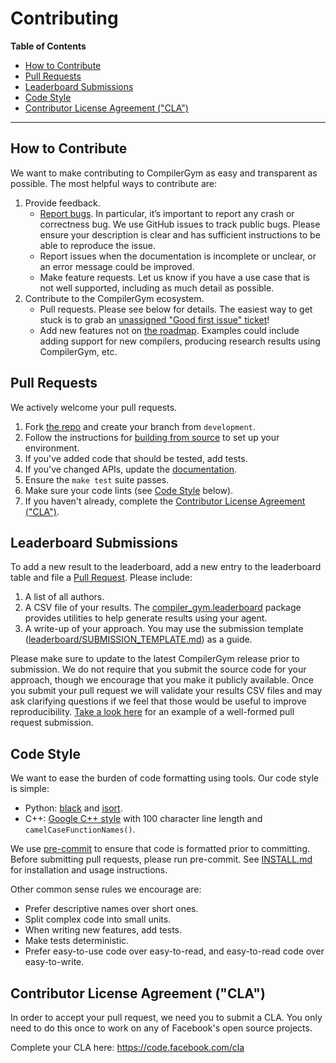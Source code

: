 # Contributing  <!-- omit in toc -->

**Table of Contents**

- [How to Contribute](#how-to-contribute)
- [Pull Requests](#pull-requests)
- [Leaderboard Submissions](#leaderboard-submissions)
- [Code Style](#code-style)
- [Contributor License Agreement ("CLA")](#contributor-license-agreement-cla)

---

## How to Contribute

We want to make contributing to CompilerGym as easy and transparent
as possible. The most helpful ways to contribute are:

1. Provide feedback.
   * [Report bugs](https://github.com/facebookresearch/CompilerGym/issues). In
     particular, it’s important to report any crash or correctness bug. We use
     GitHub issues to track public bugs. Please ensure your description is clear
     and has sufficient instructions to be able to reproduce the issue.
   * Report issues when the documentation is incomplete or unclear, or an error
     message could be improved.
   * Make feature requests. Let us know if you have a use case that is not well
     supported, including as much detail as possible.
1. Contribute to the CompilerGym ecosystem.
   * Pull requests. Please see below for details. The easiest way to get stuck
     is to grab an [unassigned "Good first issue"
     ticket](https://github.com/facebookresearch/CompilerGym/issues?q=is%3Aopen+is%3Aissue+no%3Aassignee+label%3A%22Good+first+issue%22)!
   * Add new features not on [the
     roadmap](https://facebookresearch.github.io/CompilerGym/about.html#roadmap).
     Examples could include adding support for new compilers, producing research
     results using CompilerGym, etc.


## Pull Requests

We actively welcome your pull requests.

1. Fork [the repo](https://github.com/facebookresearch/CompilerGym) and create
   your branch from `development`.
2. Follow the instructions for
   [building from source](https://github.com/facebookresearch/CompilerGym/blob/development/INSTALL.md)
   to set up your environment.
3. If you've added code that should be tested, add tests.
4. If you've changed APIs, update the
   [documentation](https://github.com/facebookresearch/CompilerGym/tree/development/docs/source).
5. Ensure the `make test` suite passes.
6. Make sure your code lints (see [Code Style](#code-style) below).
7. If you haven't already, complete the [Contributor License Agreement
   ("CLA")](#contributor-license-agreement-cla).


## Leaderboard Submissions

To add a new result to the leaderboard, add a new entry to the leaderboard table
and file a [Pull Request](#pull-requests). Please include:

1. A list of all authors.
2. A CSV file of your results. The
   [compiler_gym.leaderboard](https://facebookresearch.github.io/CompilerGym/compiler_gym/leaderboard.html)
   package provides utilities to help generate results using your agent.
3. A write-up of your approach. You may use the submission template
   ([leaderboard/SUBMISSION_TEMPLATE.md](https://raw.githubusercontent.com/facebookresearch/CompilerGym/development/leaderboard/SUBMISSION_TEMPLATE.md))
   as a guide.

Please make sure to update to the latest CompilerGym release prior to
submission. We do not require that you submit the source code for your approach,
though we encourage that you make it publicly available. Once you submit your
pull request we will validate your results CSV files and may ask clarifying
questions if we feel that those would be useful to improve reproducibility.
[Take a look here](https://github.com/facebookresearch/CompilerGym/pull/117) for
an example of a well-formed pull request submission.


## Code Style

We want to ease the burden of code formatting using tools. Our code style
is simple:

* Python:
  [black](https://github.com/psf/black/blob/master/docs/the_black_code_style.md)
  and [isort](https://pypi.org/project/isort/).
* C++: [Google C++
  style](https://google.github.io/styleguide/cppguide.html) with 100
  character line length and `camelCaseFunctionNames()`.

We use [pre-commit](https://pre-commit.com/) to ensure that code is formatted
prior to committing. Before submitting pull requests, please run pre-commit. See
[INSTALL.md](https://github.com/facebookresearch/CompilerGym/blob/development/INSTALL.md)
for installation and usage instructions.

Other common sense rules we encourage are:

* Prefer descriptive names over short ones.
* Split complex code into small units.
* When writing new features, add tests.
* Make tests deterministic.
* Prefer easy-to-use code over easy-to-read, and easy-to-read code over
  easy-to-write.


## Contributor License Agreement ("CLA")

In order to accept your pull request, we need you to submit a CLA. You
only need to do this once to work on any of Facebook's open source
projects.

Complete your CLA here: <https://code.facebook.com/cla>
